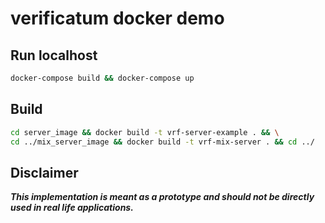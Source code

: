 # verificatum docker demo

## Run localhost

```bash
docker-compose build && docker-compose up
```

## Build

```bash
cd server_image && docker build -t vrf-server-example . && \
cd ../mix_server_image && docker build -t vrf-mix-server . && cd ../
```

## Disclaimer

***This implementation is meant as a prototype and should not
be directly used in real life applications.***
